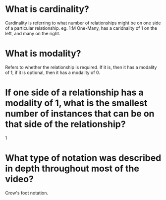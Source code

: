 # What is cardinality?
Cardinality is referring to what number of relationships might be on one side of a particular relationship. eg. 1:M One-Many, has a caridnality of 1 on the left, and many on the right.

# What is modality?
Refers to whether the relationship is required. If it is, then it has a modality of 1, if it is optional, then it has a modality of 0.

# If one side of a relationship has a modality of 1, what is the smallest number of instances that can be on that side of the relationship?
1

# What type of notation was described in depth throughout most of the video?
Crow's foot notation.